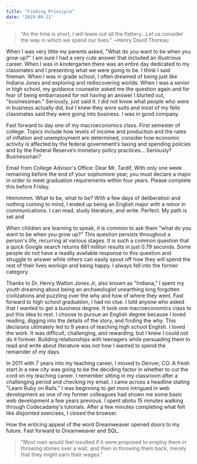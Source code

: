 ```yaml
---
title: "Finding Principle"
date: "2019-09-21"
---
```


>"As the time is short, I will leave out all the flattery...Let us consider the way in which we spend our lives." 
>~Henry David Thoreau

<p>When I was very little my parents asked, "What do you want to be when you grow up?"  I am sure I had a very cute answer that included an illustrious career. When I was in kindergarten there was an entire day dedicated to my classmates and I presenting what we were going to be.  I think I said fireman. When I was in grade school, I often dreamed of being just like Indiana Jones and exploring and rediscovering worlds. When I was a senior in high school, my guidance counselor asked me the question again and for fear of being embarrassed for not having an answer I blurted out, "businessman." Seriously, just said it. I did not know what people who were in business actually did, but I knew they wore suits and most of my fello classmates said they were going into business. I was in good company.</p>

<p>Fast forward to day one of my macroeconomics class. First semester of college.  Topics include how levels of income and production and the rates of inflation and unemployment are determined, consider how economic activity is affected by the federal government’s taxing and spending policies and by the Federal Reserve’s monetary policy practices...  Seriously? Businessman? </p>

<p>Email from College Advisor's Office:
Dear Mr. Tardif,
With only one week remaining before the end of your sophomore year, you must declare a major in order to meet graduation requirements within four years. Please complete this before Friday.  

Hmmmmm. What to be, what to be?  With a few days of deliberation and nothing coming to mind, I ended up being an English major with a minor in communications. I can read, study literature, and write. Perfect. My path is set and </p>


<p> When children are learning to speak, it is common to ask them "what do you want to be when you grow up?" This question persists throughout a person's life, recurring at various stages. It is such a common question that a quick Google search returns 881 million results in just 0.79 seconds. Some people do not have a readily available response to this question and struggle to answer while others can easily spout off how they will spend the rest of their lives workign and being happy. I always fell into the former category.</p>

<p>Thanks to Dr. Henry Walton Jones Jr, also known as "Indiana," I spent my youth dreaming about being an archaeologist unearthing long forgotten civilizations and puzzling over the why and how of where they went. Fast forward to high school graduation, I had no clue. I told anyone who asked that I wanted to get a business degree. It took one macroeconomics class to put this idea to rest. I choose to pursue an English degree because I loved reading, digging into the details of the story, and finding the why. This decisions ultimately led to 9 years of teaching high school English.  I loved the work. It was difficult, challenging, and rewarding, but I knew I could not do it forever. Building relationships with teenagers while persuading them to read and write about literature was not how I wanted to spend the remainder of my days. </p>

<p>In 2011 with 7 years into my teaching career, I moved to Denver, CO. A fresh start in a new city was going to be the deciding factor in whether to cut the cord on my teaching career. I remember sitting in my classroom after a challenging period and checking my email. I came across a headline stating "Learn Ruby on Rails." I was beginning to get more intrigued in web development as one of my former colleagues had shown me some basic web development a few years previous. I spent abotu 15 minutes walking through Codecadamy's tutorials. After a few minutes completing what felt like disjointed exercises, I closed the browser.</p>

<p>How the enticing appeal of the word Dreamweaver opened doors to my future.
Fast forward to Dreamweaver and SQL.</p>

>"Most men would feel insulted if it were proposed to employ them in throwing stones over a wall, and then in throwing them back, merely that they might earn their wages."